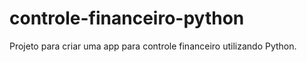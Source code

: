 # controle-financeiro-python
Projeto para criar uma app para controle financeiro utilizando Python.
